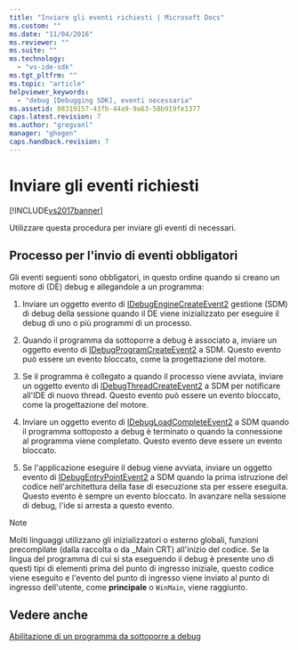 ```yaml
---
title: "Inviare gli eventi richiesti | Microsoft Docs"
ms.custom: ""
ms.date: "11/04/2016"
ms.reviewer: ""
ms.suite: ""
ms.technology: 
  - "vs-ide-sdk"
ms.tgt_pltfrm: ""
ms.topic: "article"
helpviewer_keywords: 
  - "debug [Debugging SDK], eventi necessaria"
ms.assetid: 08319157-43fb-44a9-9a63-50b919fe1377
caps.latest.revision: 7
ms.author: "gregvanl"
manager: "ghogen"
caps.handback.revision: 7
---
```

# Inviare gli eventi richiesti
[!INCLUDE[vs2017banner](../../code-quality/includes/vs2017banner.md)]

Utilizzare questa procedura per inviare gli eventi di necessari.  
  
## Processo per l'invio di eventi obbligatori  
 Gli eventi seguenti sono obbligatori, in questo ordine quando si creano un motore di \(DE\) debug e allegandole a un programma:  
  
1.  Inviare un oggetto evento di [IDebugEngineCreateEvent2](../../extensibility/debugger/reference/idebugenginecreateevent2.md) gestione \(SDM\) di debug della sessione quando il DE viene inizializzato per eseguire il debug di uno o più programmi di un processo.  
  
2.  Quando il programma da sottoporre a debug è associato a, inviare un oggetto evento di [IDebugProgramCreateEvent2](../../extensibility/debugger/reference/idebugprogramcreateevent2.md) a SDM.  Questo evento può essere un evento bloccato, come la progettazione del motore.  
  
3.  Se il programma è collegato a quando il processo viene avviata, inviare un oggetto evento di [IDebugThreadCreateEvent2](../../extensibility/debugger/reference/idebugthreadcreateevent2.md) a SDM per notificare all'IDE di nuovo thread.  Questo evento può essere un evento bloccato, come la progettazione del motore.  
  
4.  Inviare un oggetto evento di [IDebugLoadCompleteEvent2](../../extensibility/debugger/reference/idebugloadcompleteevent2.md) a SDM quando il programma sottoposto a debug è terminato o quando la connessione al programma viene completato.  Questo evento deve essere un evento bloccato.  
  
5.  Se l'applicazione eseguire il debug viene avviata, inviare un oggetto evento di [IDebugEntryPointEvent2](../../extensibility/debugger/reference/idebugentrypointevent2.md) a SDM quando la prima istruzione del codice nell'architettura della fase di esecuzione sta per essere eseguita.  Questo evento è sempre un evento bloccato.  In avanzare nella sessione di debug, l'ide si arresta a questo evento.  
  
> [!NOTE]
>  Molti linguaggi utilizzano gli inizializzatori o esterno globali, funzioni precompilate \(dalla raccolta o da \_Main CRT\) all'inizio del codice.  Se la lingua del programma di cui si sta eseguendo il debug è presente uno di questi tipi di elementi prima del punto di ingresso iniziale, questo codice viene eseguito e l'evento del punto di ingresso viene inviato al punto di ingresso dell'utente, come **principale** o `WinMain`, viene raggiunto.  
  
## Vedere anche  
 [Abilitazione di un programma da sottoporre a debug](../../extensibility/debugger/enabling-a-program-to-be-debugged.md)
